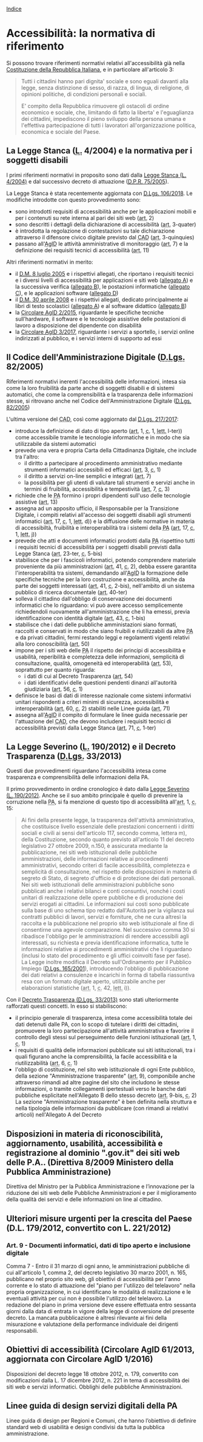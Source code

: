 [Indice](index.md)

# Accessibilità: la normativa di riferimento

Si possono trovare riferimenti normativi relativi all'accessibilità già nella [Costituzione della Repubblica Italiana](http://www.normattiva.it/uri-res/N2Ls?urn:nir:stato:costituzione), e in particolare all'articolo 3:

> Tutti i cittadini hanno pari dignita' sociale e sono eguali davanti alla legge, senza distinzione di sesso, di razza, di lingua, di religione, di opinioni politiche, di condizioni personali e sociali. 
>
> E' compito della Repubblica rimuovere gli ostacoli di ordine economico e sociale, che, limitando di fatto la liberta' e l'eguaglianza dei cittadini, impediscono il pieno sviluppo della persona umana e l'effettiva partecipazione di tutti i lavoratori all'organizzazione politica, economica e sociale del Paese.

## La Legge Stanca (<abbr title="Legge">L.</abbr> 4/2004) e la normativa per i soggetti disabili

I primi riferimenti normativi in proposito sono dati dalla [Legge Stanca (<abbr title="Legge">L.</abbr> 4/2004)](http://www.normattiva.it/atto/caricaDettaglioAtto?atto.dataPubblicazioneGazzetta=2004-01-17&atto.codiceRedazionale=004G0015&queryString=%3FmeseProvvedimento%3D%26formType%3Dricerca_semplice%26numeroArticolo%3D%26numeroProvvedimento%3D4%26testo%3D%26annoProvvedimento%3D2004%26giornoProvvedimento%3D&currentPage=1) e dal successivo decreto di attuazione ([<abbr title="Decreto del Presidente della Repubblica">D.P.R.</abbr> 75/2005](http://www.normattiva.it/atto/caricaDettaglioAtto?atto.dataPubblicazioneGazzetta=2005-05-03&atto.codiceRedazionale=005G0097&queryString=%3FmeseProvvedimento%3D%26formType%3Dricerca_semplice%26numeroArticolo%3D%26numeroProvvedimento%3D75%26testo%3D%26annoProvvedimento%3D2005%26giornoProvvedimento%3D&currentPage=1)).

La Legge Stanca è stata recentemente aggiornata con [<abbr title="Decreto Legislativo">D.Lgs.</abbr> 106/2018](http://www.normattiva.it/atto/caricaDettaglioAtto?atto.dataPubblicazioneGazzetta=2018-09-11&atto.codiceRedazionale=18G00133&atto.articolo.numero=1&atto.articolo.tipoArticolo=0). Le modifiche introdotte con questo provvedimento sono:
* sono introdotti requisiti di accessibilità anche per le applicazioni mobili e per i contenuti su rete interna al pari dei siti web (<abbr title="articolo">art.</abbr> 2)
* sono descritti i dettagli della dichiarazione di accessibilità (<abbr title="articolo">art.</abbr> 3-quater)
* è introdotta la regolazione di contestazioni su tale dichiarazione attraverso il difensore civico digitale previsto dal <abbr title="Codice dell'Amministrazione Digitale">CAD</abbr> (<abbr title="articolo">art.</abbr> 3-quinquies)
* passano all'<abbr title="Agenzia per l'Italia Digitale">AgID</abbr> le attività amministrative di monitoraggio (<abbr title="articolo">art.</abbr> 7) e la definizione dei requisiti tecnici di accessibilità (<abbr title="articolo">art.</abbr> 11)

Altri riferimenti normativi in merito:
* il [<abbr title="Decreto Ministeriale">D.M.</abbr> 8 luglio 2005](https://www.agid.gov.it/it/Decreto-Ministeriale-8-luglio-2005) e i rispettivi allegati, che riportano i requisiti tecnici e i diversi livelli di accessibilità per applicazioni e siti web ([allegato A](https://www.agid.gov.it/it/DM-8-luglio-2005-Allegato-A)) e la successiva verifica ([allegato B](https://www.agid.gov.it/it/DM-8-luglio-2005-Allegato-B)), le postazioni informatiche ([allegato C](https://www.agid.gov.it/it/DM-8-luglio-2005-Allegato-C)), e le applicazioni software ([allegato D](https://www.agid.gov.it/it/DM-8-luglio-2005-Allegato-D))
* il [<abbr title="Decreto Ministeriale">D.M.</abbr> 30 aprile 2008](https://www.agid.gov.it/it/Decreto-Ministeriale-30-aprile-2008) e i rispettivi allegati, dedicato principalmente ai libri di testo scolastici ([allegato A](https://www.agid.gov.it/it/DM-30-aprile-2008-Allegato-A)) e al software didattico ([allegato B](https://www.agid.gov.it/it/DM-30-aprile-2008-Allegato-B))
* la [Circolare <abbr title="Agenzia per l'Italia Digitale">AgID</abbr> 2/2015](https://www.agid.gov.it/sites/default/files/repository_files/circolari/agid_specifiche_postazioni_lavoro.pdf), riguardante le specifiche tecniche sull’hardware, il software e le tecnologie assistive delle postazioni di lavoro a disposizione del dipendente con disabilità
* la [Circolare <abbr title="Agenzia per l'Italia Digitale">AgID</abbr> 3/2017](https://www.agid.gov.it/sites/default/files/repository_files/uploads/193/circolare_agid_03-2017_servizi_a_sportello_accessibili.pdf), riguardante i servizi a sportello, i servizi online indirizzati al pubblico, e i servizi interni di supporto ad essi

## Il Codice dell'Amministrazione Digitale (<abbr title="Decreto Legislativo">D.Lgs.</abbr> 82/2005)

Riferimenti normativi inerenti l'accessibilità delle informazioni, intesa sia come la loro fruibilità da parte anche di soggetti disabili e di sistemi automatici, che come la comprensibilità e la trasparenza delle informazioni stesse, si ritrovano anche nel Codice dell'Amministrazione Digitale ([<abbr title="Decreto Legislativo">D.Lgs.</abbr> 82/2005](http://www.normattiva.it/atto/caricaDettaglioAtto?atto.dataPubblicazioneGazzetta=2005-05-16&atto.codiceRedazionale=005G0104&queryString=%3FmeseProvvedimento%3D%26formType%3Dricerca_semplice%26numeroArticolo%3D%26numeroProvvedimento%3D82%26testo%3D%26annoProvvedimento%3D2005%26giornoProvvedimento%3D&currentPage=1))

L'ultima versione del <abbr title="Codice dell'Amministrazione Digitale">CAD</abbr>, così come aggiornato dal [<abbr title="Decreto Legislativo">D.Lgs.</abbr> 217/2017](http://www.normattiva.it/atto/caricaDettaglioAtto?atto.dataPubblicazioneGazzetta=2018-01-12&atto.codiceRedazionale=18G00003&atto.articolo.numero=66&atto.articolo.tipoArticolo=0):
* introduce la definizione di dato di tipo aperto (<abbr title="articolo">art.</abbr> 1, <abbr title="comma">c.</abbr> 1, <abbr title="lettera">lett.</abbr> l-ter)) come accessibile tramite le tecnologie informatiche e in modo che sia utilizzabile da sistemi automatici
* prevede una vera e propria Carta della Cittadinanza Digitale, che include tra l'altro:
  * il diritto a partecipare al procedimento amministrativo mediante strumenti informatici accessibili ed efficaci (<abbr title="articolo">art.</abbr> 3, <abbr title="comma">c.</abbr> 1)
  * il diritto a servizi on-line semplici e integrati (<abbr title="articolo">art.</abbr> 7)
  * la possibilità per gli utenti di valutare tali strumenti e servizi anche in termini di fruibilità, accessibilità e tempestività (<abbr title="articolo">art.</abbr> 7, <abbr title="comma">c.</abbr> 3)
* richiede che le <abbr title="Pubbliche Amministrazioni">PA</abbr> formino i propri dipendenti sull'uso delle tecnologie assistive (<abbr title="articolo">art.</abbr> 13)
* assegna ad un apposito ufficio, il Responsabile per la Transizione Digitale, i compiti relativi all'accesso dei soggetti disabili agli strumenti informatici (<abbr title="articolo">art.</abbr> 17, <abbr title="comma">c.</abbr> 1, <abbr title="lettera">lett.</abbr> d)) e la diffusione delle normative in materia di accessibiltà, fruibilità e interoperabilità tra i sistemi della <abbr title="Pubblica Amministrazione">PA</abbr> (<abbr title="articolo">art.</abbr> 17, <abbr title="comma">c.</abbr> 1, <abbr title="lettera">lett.</abbr> j))
* prevede che atti e documenti informatici prodotti dalla <abbr title="Pubblica Amministrazione">PA</abbr> rispettino tutti i requisiti tecnici di accessibilità per i soggetti disabili previsti dalla Legge Stanca (<abbr title="articolo">art.</abbr> 23-ter, <abbr title="comma">c.</abbr> 5-bis)
* stabilisce che per i fascicoli informatici, potendo comprendere materiale proveniente da più amministrazioni (<abbr title="articolo">art.</abbr> 41, <abbr title="comma">c.</abbr> 2), debba essere garantita l'interoperabilità tra sistemi, demandando all'<abbr title="Agenzia per l'Italia Digitale">AgID</abbr> la formazione delle specifiche tecniche per la loro costruzione e accessibilità, anche da parte dei soggetti interessati (<abbr title="articolo">art.</abbr> 41, <abbr title="comma">c.</abbr> 2-bis), nell'ambito di un sistema pubblico di ricerca documentale (<abbr title="articolo">art.</abbr> 40-ter)
* solleva il cittadino dall'obbligo di conservazione dei documenti informatici che lo riguardano: vi può avere accesso semplicemente richiedendoli nuovamente all'amministrazione che li ha emessi, previa identificazione con identità digitale (<abbr title="articolo">art.</abbr> 43, <abbr title="comma">c.</abbr> 1-bis)
* stabilisce che i dati delle pubbliche amministazioni siano formati, raccolti e conservati in modo che siano fruibili e riutilizzabili da altre <abbr title="Pubbliche Amministrazioni">PA</abbr> e da privati cittadini, fermi restando leggi e regolamenti vigenti relativi alla loro conoscibilità (<abbr title="articolo">art.</abbr> 50)
* impone per i siti web delle <abbr title="Pubbliche Amministrazioni">PA</abbr> il rispetto dei principi di accessibilità e usabilità, reperibilità e completezza delle informazioni, semplicità di consultazione, qualità, omogeneità ed interoperabilità (<abbr title="articolo">art.</abbr> 53), soprattutto per quanto riguarda:
  * i dati di cui al Decreto Trasparenza (<abbr title="articolo">art.</abbr> 54)
  * i dati identificativi delle questioni pendenti dinanzi all'autorità giudiziaria (<abbr title="articolo">art.</abbr> 56, <abbr title="comma">c.</abbr> 1)
* definisce le basi di dati di interesse nazionale come sistemi informativi unitari rispondenti a criteri minimi di sicurezza, accessibilità e interoperabilità (<abbr title="articolo">art.</abbr> 60, <abbr title="comma">c.</abbr> 2) stabiliti nelle Linee guida (<abbr title="articolo">art.</abbr> 71)
* assegna all'<abbr title="Agenzia per l'Italia Digitale">AgID</abbr> il compito di formulare le linee guida necessarie per l'attuazione del <abbr title="Codice dell'Amministrazione Digitale">CAD</abbr>, che devono includere i requisiti tecnici di accessibilità previsti dalla Legge Stanca (<abbr title="articolo">art.</abbr> 71, <abbr title="comma">c.</abbr> 1-ter) 

## La Legge Severino (<abbr title="Legge">L.</abbr> 190/2012) e il Decreto Trasparenza (<abbr title="Decreto Legislativo">D.Lgs.</abbr> 33/2013)

Questi due provvedimenti riguardano l'accessibilità intesa come trasparenza e comprensibilità delle informazioni della PA.

Il primo provvedimento in ordine cronologico è dato dalla [Legge Severino (<abbr title="Legge">L.</abbr> 190/2012)](http://www.normattiva.it/atto/caricaDettaglioAtto?atto.dataPubblicazioneGazzetta=2012-11-13&atto.codiceRedazionale=012G0213&queryString=%3FmeseProvvedimento%3D%26formType%3Dricerca_semplice%26numeroArticolo%3D%26numeroProvvedimento%3D190%26testo%3D%26annoProvvedimento%3D2012%26giornoProvvedimento%3D&currentPage=1). Anche se il suo ambito principale è quello di prevenire la corruzione nella <abbr title="Pubblica Amministrazione">PA</abbr>, si fa menzione di questo tipo di accessibilità all'<abbr title="articolo">art.</abbr> 1, <abbr title="comma">c.</abbr> 15:
> Ai fini della presente legge, la trasparenza dell'attività amministrativa, che costituisce livello essenziale delle prestazioni concernenti i diritti sociali e civili ai sensi dell'articolo 117, secondo comma, lettera m), della Costituzione, secondo quanto previsto all'articolo 11 del decreto legislativo 27 ottobre 2009, n.150, è assicurata mediante la pubblicazione, nei siti web istituzionali delle pubbliche amministrazioni, delle informazioni relative ai procedimenti amministrativi, secondo criteri di facile accessibilità, completezza e semplicità di consultazione, nel rispetto delle disposizioni in materia di segreto di Stato, di segreto d'ufficio e di protezione dei dati personali. Nei siti web istituzionali delle amministrazioni pubbliche sono pubblicati anche i relativi bilanci e conti consuntivi, nonché i costi unitari di realizzazione delle opere pubbliche e di produzione dei servizi erogati ai cittadini. Le informazioni sui costi sono pubblicate sulla base di uno schema tipo redatto dall'Autorità per la vigilanza sui contratti pubblici di lavori, servizi e forniture, che ne cura altresì la raccolta e la pubblicazione nel proprio sito web istituzionale al fine di consentirne una agevole comparazione.
Nel successivo comma 30 si ribadisce l'obbligo per le amministrazioni di rendere accessibili agli interessati, su richiesta e previa identificazione informatica, tutte le informazioni relative ai procedimenti amministrativi che li riguardano (inclusi lo stato del procedimento e gli uffici coinvolti fase per fase). La Legge inoltre modifica il Decreto sull'Ordinamento per il Pubblico Impiego ([D.Lgs. 165/2001](http://www.normattiva.it/atto/caricaDettaglioAtto?atto.dataPubblicazioneGazzetta=2001-05-09&atto.codiceRedazionale=001G0219&queryString=%3FmeseProvvedimento%3D%26formType%3Dricerca_semplice%26numeroArticolo%3D%26numeroProvvedimento%3D165%26testo%3D%26annoProvvedimento%3D2001%26giornoProvvedimento%3D&currentPage=1)), introducendo l'obbligo di pubblicazione dei dati relativi a consulenze e incarichi in forma di tabella riassuntiva resa con un formato digitale aperto, utilizzabile anche per elaborazioni statistiche (<abbr title="articolo">art.</abbr> 1, <abbr title="comma">c.</abbr> 42, <abbr title="lettera">lett.</abbr> i)).

Con il [Decreto Trasparenza (<abbr title="Decreto Legislativo">D.Lgs.</abbr> 33/2013)](http://www.normattiva.it/atto/caricaDettaglioAtto?atto.dataPubblicazioneGazzetta=2013-04-05&atto.codiceRedazionale=13G00076&queryString=%3FmeseProvvedimento%3D%26formType%3Dricerca_semplice%26numeroArticolo%3D%26numeroProvvedimento%3D33%26testo%3D%26giornoProvvedimento%3D%26annoProvvedimento%3D2013&currentPage=1) sono stati ulteriormente rafforzati questi concetti. In esso si stabiliscono:
* il principio generale di trasparenza, intesa come accessibilità totale dei dati detenuti dalle PA, con lo scopo di tutelare i diritti dei cittadini, promuovere la loro partecipazione all'attività amministrativa e favorire il controllo degli stessi sul perseguimento delle funzioni istituzionali (<abbr title="articolo">art.</abbr> 1, <abbr title="comma">c.</abbr> 1)
* i requisiti di qualità delle informazioni pubblicate sui siti istituzionali, tra i quali figurano anche la comprensibilità, la facile accessibilità e la riutilizzabilità (<abbr title="articolo">art.</abbr> 6, <abbr title="comma">c.</abbr> 1)
* l'obbligo di costituzione, nel sito web istituzionale di ogni Ente pubblico, della sezione "Amministrazione trasparente" (<abbr title="articolo">art.</abbr> 9), componibile anche attraverso rimandi ad altre pagine del sito che includono le stesse informazioni, o tramite collegamenti ipertestuali verso le banche dati pubbliche esplicitate nell'Allegato B dello stesso decreto (<abbr title="articolo">art.</abbr> 9-bis, <abbr title="comma">c.</abbr> 2)
La sezione "Amministrazione trasparente" è ben definita nella struttura e nella tipologia delle informazioni da pubblicare (con rimandi ai relativi articoli) nell'Allegato A del Decreto


## Disposizioni in materia di riconoscibilità, aggiornamento, usabilità, accessibilità e registrazione al dominio ".gov.it" dei siti web delle P.A.. (Direttiva 8/2009 Ministero della Pubblica Amministrazione)

Direttiva del Ministro per la Pubblica Amministrazione e l’innovazione per la riduzione dei siti web delle Pubbliche Amministrazioni e per il miglioramento della qualità dei servizi e delle informazioni on line al cittadino.

## Ulteriori misure urgenti per la crescita del Paese (D.L. 179/2012, convertito con L. 221/2012)

### Art. 9 - Documenti informatici, dati di tipo aperto e inclusione digitale

Comma 7 - Entro il 31 marzo di ogni anno, le amministrazioni pubbliche di cui all'articolo 1, comma 2, del decreto legislativo 30 marzo 2001, n. 165, pubblicano nel proprio sito web, gli obiettivi di accessibilità per l'anno corrente e lo stato di attuazione del "piano per l'utilizzo del telelavoro" nella propria organizzazione, in cui identificano le modalità di realizzazione e le eventuali attività per cui non è possibile l'utilizzo del telelavoro. La redazione del piano in prima versione deve essere effettuata entro sessanta giorni dalla data di entrata in vigore della legge di conversione del presente decreto. La mancata pubblicazione è altresì rilevante ai fini della misurazione e valutazione della performance individuale dei dirigenti responsabili.

## Obiettivi di accessibilità (Circolare AgID 61/2013, aggiornata con Circolare AgID 1/2016)

Disposizioni del decreto legge 18 ottobre 2012, n. 179, convertito con modificazioni dalla L. 17 dicembre 2012, n. 221 in tema di accessibilità dei siti web e servizi informatici. Obblighi delle pubbliche Amministrazioni.

## Linee guida di design servizi digitali della PA

Linee guida di design per Regioni e Comuni, che hanno l’obiettivo di definire standard web di usabilità e design condivisi da tutta la pubblica amministrazione.
